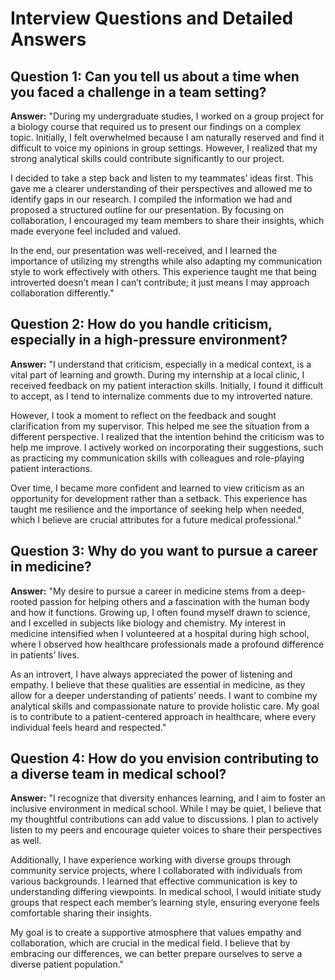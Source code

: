 # Interview Questions and Detailed Answers

## Question 1: Can you tell us about a time when you faced a challenge in a team setting?

**Answer:**
"During my undergraduate studies, I worked on a group project for a biology course that required us to present our findings on a complex topic. Initially, I felt overwhelmed because I am naturally reserved and find it difficult to voice my opinions in group settings. However, I realized that my strong analytical skills could contribute significantly to our project.

I decided to take a step back and listen to my teammates’ ideas first. This gave me a clearer understanding of their perspectives and allowed me to identify gaps in our research. I compiled the information we had and proposed a structured outline for our presentation. By focusing on collaboration, I encouraged my team members to share their insights, which made everyone feel included and valued.

In the end, our presentation was well-received, and I learned the importance of utilizing my strengths while also adapting my communication style to work effectively with others. This experience taught me that being introverted doesn’t mean I can’t contribute; it just means I may approach collaboration differently."

## Question 2: How do you handle criticism, especially in a high-pressure environment?

**Answer:**
"I understand that criticism, especially in a medical context, is a vital part of learning and growth. During my internship at a local clinic, I received feedback on my patient interaction skills. Initially, I found it difficult to accept, as I tend to internalize comments due to my introverted nature.

However, I took a moment to reflect on the feedback and sought clarification from my supervisor. This helped me see the situation from a different perspective. I realized that the intention behind the criticism was to help me improve. I actively worked on incorporating their suggestions, such as practicing my communication skills with colleagues and role-playing patient interactions.

Over time, I became more confident and learned to view criticism as an opportunity for development rather than a setback. This experience has taught me resilience and the importance of seeking help when needed, which I believe are crucial attributes for a future medical professional."

## Question 3: Why do you want to pursue a career in medicine?

**Answer:**
"My desire to pursue a career in medicine stems from a deep-rooted passion for helping others and a fascination with the human body and how it functions. Growing up, I often found myself drawn to science, and I excelled in subjects like biology and chemistry. My interest in medicine intensified when I volunteered at a hospital during high school, where I observed how healthcare professionals made a profound difference in patients’ lives.

As an introvert, I have always appreciated the power of listening and empathy. I believe that these qualities are essential in medicine, as they allow for a deeper understanding of patients’ needs. I want to combine my analytical skills and compassionate nature to provide holistic care. My goal is to contribute to a patient-centered approach in healthcare, where every individual feels heard and respected."

## Question 4: How do you envision contributing to a diverse team in medical school?

**Answer:**
"I recognize that diversity enhances learning, and I aim to foster an inclusive environment in medical school. While I may be quiet, I believe that my thoughtful contributions can add value to discussions. I plan to actively listen to my peers and encourage quieter voices to share their perspectives as well.

Additionally, I have experience working with diverse groups through community service projects, where I collaborated with individuals from various backgrounds. I learned that effective communication is key to understanding differing viewpoints. In medical school, I would initiate study groups that respect each member’s learning style, ensuring everyone feels comfortable sharing their insights.

My goal is to create a supportive atmosphere that values empathy and collaboration, which are crucial in the medical field. I believe that by embracing our differences, we can better prepare ourselves to serve a diverse patient population."